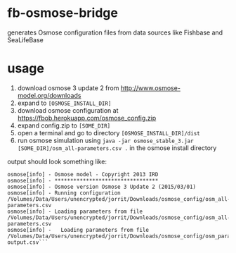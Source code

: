 # fb-osmose-bridge
generates Osmose configuration files from data sources like Fishbase and SeaLifeBase

# usage

1. download osmose 3 update 2 from http://www.osmose-model.org/downloads
1. expand to ```[OSMOSE_INSTALL_DIR]```
1. download osmose configuration at https://fbob.herokuapp.com/osmose_config.zip
1. expand config.zip to ```[SOME_DIR]```
1. open a terminal and go to directory ```[OSMOSE_INSTALL_DIR]/dist```
1. run osmose simulation using ```java -jar osmose_stable_3.jar [SOME_DIR]/osm_all-parameters.csv .``` in the osmose install directory

output should look something like:

```osmose[info] - *********************************
osmose[info] - Osmose model - Copyright 2013 IRD
osmose[info] - *********************************
osmose[info] - Osmose version Osmose 3 Update 2 (2015/03/01)
osmose[info] - Running configuration /Volumes/Data/Users/unencrypted/jorrit/Downloads/osmose_config/osm_all-parameters.csv
osmose[info] - Loading parameters from file /Volumes/Data/Users/unencrypted/jorrit/Downloads/osmose_config/osm_all-parameters.csv
osmose[info] -   Loading parameters from file /Volumes/Data/Users/unencrypted/jorrit/Downloads/osmose_config/osm_param-output.csv```
